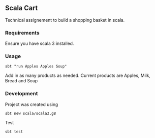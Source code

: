 ## Scala Cart

Technical assignement to build a shopping basket in scala.

### Requirements

Ensure you have scala 3 installed.

### Usage

    sbt "run Apples Apples Soup" 
 
Add in as many products as needed.
Current products are Apples, Milk, Bread and Soup


### Development

Project was created using

    sbt new scala/scala3.g8

Test 

    sbt test